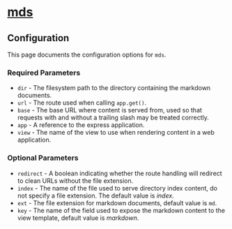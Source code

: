 # [mds](index.md)

## Configuration

This page documents the configuration options for `mds`.

### Required Parameters

* `dir` - The filesystem path to the directory containing the markdown
  documents.
* `url` - The route used when calling `app.get()`.
* `base` - The base URL where content is served from, used so that requests
  with and without a trailing slash may be treated correctly.
* `app` - A reference to the express application.
* `view` - The name of the view to use when rendering content in a web
  application.

### Optional Parameters

* `redirect` - A boolean indicating whether the route handling will redirect
  to clean URLs without the file extension.
* `index` - The name of the file used to serve directory index content, do
  not specify a file extension. The default value is *index*.
* `ext` - The file extension for markdown documents, default value is `md`.
* `key` - The name of the field used to expose the markdown content to the
  view template, default value is *markdown*.
